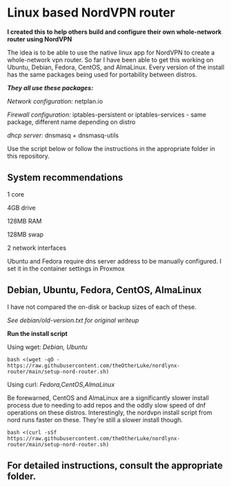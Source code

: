 # Linux based NordVPN router

**I created this to help others build and configure their own whole-network router using NordVPN**

The idea is to be able to use the native linux app for NordVPN to create a whole-network vpn router. So far I have been able to get this working on Ubuntu, Debian, Fedora, CentOS, and AlmaLinux. Every version of the install has the same packages being used for portability between distros.

***They all use these packages:***

*Network configuration:*  netplan.io

*Firewall configuration:*  iptables-persistent or iptables-services - same package, different name depending on distro

*dhcp server:*  dnsmasq + dnsmasq-utils

Use the script below or follow the instructions in the appropriate folder in this repository.

## System recommendations

1 core

4GB drive

128MB RAM

128MB swap

2 network interfaces

Ubuntu and Fedora require dns server address to be manually configured. I set it in the container settings in Proxmox

## Debian, Ubuntu, Fedora, CentOS, AlmaLinux
I have not compared the on-disk or backup sizes of each of these.

*See debian/old-version.txt for original writeup*

**Run the install script**

Using wget: *Debian, Ubuntu*

`bash <(wget -qO - https://raw.githubusercontent.com/theOtherLuke/nordlynx-router/main/setup-nord-router.sh)`

Using curl: *Fedora,CentOS,AlmaLinux*

Be forewarned, CentOS and AlmaLinux are a significantly slower install process due to needing to add repos and the oddly slow speed of dnf operations on these distros. Interestingly, the nordvpn install script from nord runs faster on these. They're still a slower install though.

`bash <(curl -sSf https://raw.githubusercontent.com/theOtherLuke/nordlynx-router/main/setup-nord-router.sh)`

## For detailed instructions, consult the appropriate folder.
